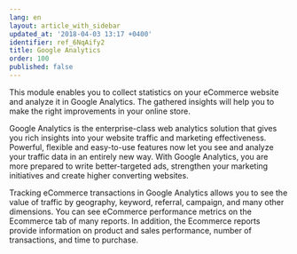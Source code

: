 ```yaml
---
lang: en
layout: article_with_sidebar
updated_at: '2018-04-03 13:17 +0400'
identifier: ref_6NqAify2
title: Google Analytics
order: 100
published: false
---
```

This module enables you to collect statistics on your eCommerce website and analyze it in Google Analytics. The gathered insights will help you to make the right improvements in your online store.

Google Analytics is the enterprise-class web analytics solution that gives you rich insights into your website traffic and marketing effectiveness. Powerful, flexible and easy-to-use features now let you see and analyze your traffic data in an entirely new way. With Google Analytics, you are more prepared to write better-targeted ads, strengthen your marketing initiatives and create higher converting websites.

Tracking eCommerce transactions in Google Analytics allows you to see the value of traffic by geography, keyword, referral, campaign, and many other dimensions. You can see eCommerce performance metrics on the Ecommerce tab of many reports. In addition, the Ecommerce reports provide information on product and sales performance, number of transactions, and time to purchase.

